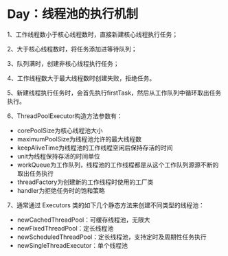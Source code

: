 # Day：线程池的执行机制
1、工作线程数小于核心线程数时，直接新建核心线程执行任务；

2、大于核心线程数时，将任务添加进等待队列；

3、队列满时，创建非核心线程执行任务；

4、工作线程数大于最大线程数时创建失败，拒绝任务。

5、新建线程执行任务时，会首先执行firstTask，然后从工作队列中循环取出任务执行。

6、ThreadPoolExecutor构造方法参数有：

 * corePoolSize为核心线程池大小
 * maximumPoolSize为线程池允许的最大线程数
 * keepAliveTime为线程池的工作线程空闲后保持存活的时间
 * unit为线程保持存活的时间单位
 * workQueue为工作队列，线程池的工作线程都是从这个工作队列源源不断的取出任务执行
 * threadFactory为创建新的工作线程时使用的工厂类
 * handler为拒绝任务时的饱和策略

7、通常通过 Executors 类的如下几个静态方法来创建不同类型的线程池：

* newCachedThreadPool：可缓存线程池，无限大
* newFixedThreadPool：定长线程池
* newScheduledThreadPool：定长线程池，支持定时及周期性任务执行
* newSingleThreadExecutor：单个线程池